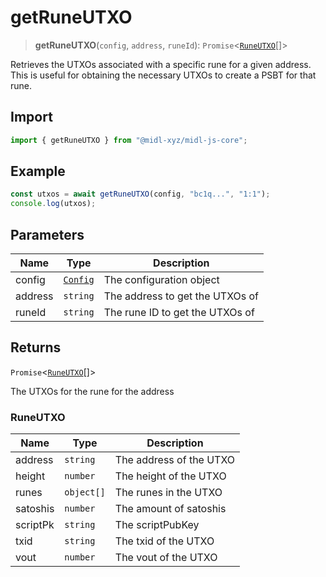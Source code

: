 # getRuneUTXO

> **getRuneUTXO**(`config`, `address`, `runeId`): `Promise`\<[`RuneUTXO`](#runeutxo)[]\>

Retrieves the UTXOs associated with a specific rune for a given address.
This is useful for obtaining the necessary UTXOs to create a PSBT for that rune.

## Import

```ts
import { getRuneUTXO } from "@midl-xyz/midl-js-core";
```

## Example

```ts
const utxos = await getRuneUTXO(config, "bc1q...", "1:1");
console.log(utxos);
```

## Parameters

| Name    | Type                                                         | Description                     |
| ------- | ------------------------------------------------------------ | ------------------------------- |
| config  | [`Config`](../configuration#creating-a-configuration-object) | The configuration object        |
| address | `string`                                                     | The address to get the UTXOs of |
| runeId  | `string`                                                     | The rune ID to get the UTXOs of |

## Returns

`Promise`\<[`RuneUTXO`](#runeutxo)[]\>

The UTXOs for the rune for the address

### RuneUTXO

| Name     | Type       | Description             |
| -------- | ---------- | ----------------------- |
| address  | `string`   | The address of the UTXO |
| height   | `number`   | The height of the UTXO  |
| runes    | `object[]` | The runes in the UTXO   |
| satoshis | `number`   | The amount of satoshis  |
| scriptPk | `string`   | The scriptPubKey        |
| txid     | `string`   | The txid of the UTXO    |
| vout     | `number`   | The vout of the UTXO    |
